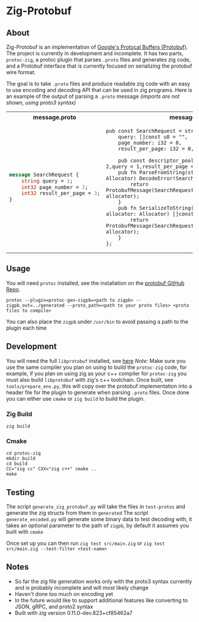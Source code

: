 # Zig-Protobuf

## About

Zig-Protobuf is an implementation of [Google's Protocal Buffers (Protobuf)](https://protobuf.dev/). The project
is currently in development and incomplete. It has two parts, `protoc-zig`, a protoc plugin that parses `.proto` files
and generates zig code, and a Protobuf interface that is currently focused on serializing the protobuf wire format.

The goal is to take `.proto` files and produce readable zig code with an easy to use encoding and decoding API that
can be used in zig programs. Here is an example of the output of parsing a `.proto` message *(imports are not shown, using proto3
syntax)*

<table>
<tr>
<th>message.proto</th>
<th>message.pb.zig</th>
</tr>
<tr>
<td>

```proto
message SearchRequest {
    string query = 1;
    int32 page_number = 2;
    int32 result_per_page = 3;
}
```
</td>
<td>

```zig
pub const SearchRequest = struct{
    query: []const u8 = "",
    page_number: i32 = 0,
    result_per_page: i32 = 0,

    pub const descriptor_pool = enum(u32){page_number = 2,query = 1,result_per_page = 3};
    pub fn ParseFromString(string: []const u8, allocator: Allocator) DecodeError!SearchRequest{
        return ProtobufMessage(SearchRequest).ParseFromString(string, allocator);
    }
    pub fn SerializeToString(message: SearchRequest, allocator: Allocator) []const u8 {
        return ProtobufMessage(SearchRequest).SerializeToString(message, allocator);
    }
};
```
</td>
</tr>
</table>

## Usage

You will need `protoc` installed, see the installation on the [protobuf GitHub Repo](https://github.com/protocolbuffers/protobuf#protocol-compiler-installation).

```
protoc --plugin=protoc-gen-zigpb=<path to zigpb> --zigpb_out=../generated --proto_path=<path to your proto files> <proto files to compile>
```

You can also place the `zigpb` under `/usr/bin` to avoid passing a path to the plugin each time

## Development

You will need the full `libprotobuf` installed, see [here](https://github.com/protocolbuffers/protobuf/blob/main/cmake/README.md#linux-builds)
*Note:* Make sure you use the same compiler you plan on using to build the `protoc-zig` code, for example, if you plan on using zig as your c++ compiler for `protoc-zig` you must also build `libprotobuf` with zig's c++ toolchain.
Once built, see `tools/prepare_env.py`, this will copy over the protobuf implementation into a header file for the plugin to generate when
parsing `.proto` files. Once done you can either use `cmake` or `zig build` to build the plugin.

### Zig Build

```
zig build
```

### Cmake

```
cd protoc-zig
mkdir build
cd build
CC="zig cc" CXX="zig c++" cmake ..
make
```

## Testing

The script `generate_zig_protobuf.py` will take the files in `test-protos` and generate the zig structs from them in `generated`
The script `generate_encoded.py` will generate some binary data to test decoding with, it takes an optional parameter to the path of `zigpb`, by
default it assumes you built with `cmake`

Once set up you can then run `zig test src/main.zig` or `zig test src/main.zig --test-filter <test-name>`


## Notes

- So far the zig file generation works only with the proto3 syntax currently and is probably incomplete and will most likely change
- Haven't done too much on encoding yet
- In the future would like to support additional features like converting to JSON, gRPC, and proto2 syntax
- Built with zig version 0.11.0-dev.823+cf85462a7

